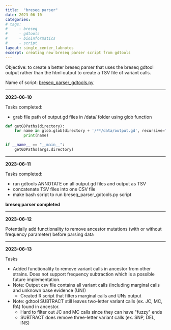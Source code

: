 ```yaml
---
title:  "breseq parser"
date: 2023-06-10
categories:
# tags:
#     - breseq
#     - gdtools
#     - bioinformatics
#     - script
layout: single_center_labnotes
excerpt: creating new breseq parser script from gdtools
---
```


Objective: to create a better breseq parser that uses the breseq gdtool output rather than the html output to create a TSV file of variant calls.

Name of script: [breseq_parser_gdtools.py](/scripts/breseq_parser_gdtools.py)

***

**2023-06-10**

Tasks completed:
- grab file path of output.gd files in /data/ folder using glob function

```python
def getGDPaths(directory):
    for name in glob.glob(directory + '/**/data/output.gd', recursive=True):
        print(name)

if __name__ == "__main__":
    getGDPaths(args.directory)
```

***

**2023-06-11**

Tasks completed:
- run gdtools ANNOTATE on all output.gd files and output as TSV
- concatenate TSV files into one CSV file
- make bash script to run breseq_parser_gdtools.py script

**breseq parser completed**


***

**2023-06-12**

Potentially add functionality to remove ancestor mutations (with or without frequency parameter) before parsing data


***

**2023-06-13**

Tasks
- Added functionality to remove variant calls in ancestor from other strains. Does not support frequency subtraction which is a possible future implementation.
- Note: Output csv file contains all variant calls (including marginal calls and unknown base evidence (UN))
  - Created R script that filters marginal calls and UNs output
- Note: gdtool SUBTRACT still leaves two-letter variant calls (ex. JC, MC, RA) found in ancestor.
  - Hard to filter out JC and MC calls since they can have "fuzzy" ends
  - SUBTRACT does remove three-letter variant calls (ex. SNP, DEL, INS)